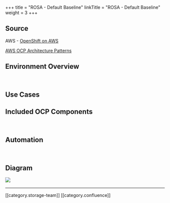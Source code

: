 +++
title = "ROSA - Default Baseline"
linkTitle = "ROSA - Default Baseline"
weight = 3
+++
## Source
AWS - [OpenShift on AWS](https://openshift4-on-aws.awsworkshop.io/4-rosa-track/3-rosa-architecture/1_rosa-arch.html)

[AWS OCP Architecture Patterns](https://aws.amazon.com/blogs/architecture/architecture-patterns-for-red-hat-openshift-on-aws/)


## Environment Overview
 


## Use Cases

## Included OCP Components
 


## Automation
 


## Diagram
![](images/storage/image-20220912-220156.png) 



*****

[[category.storage-team]] 
[[category.confluence]] 
